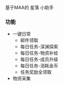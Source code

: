 基于MAA的 星落 小助手
### 功能

- 一键日常
  - 邮件领取
  - 每日任务-深渊探索
  - 每日任务-物资补给
  - 每日任务-成员升级
  - 每日任务-消耗金币
  - 任务奖励全领取
- 物资采集